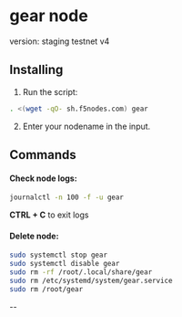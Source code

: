 # gear node

version: staging testnet v4

## Installing

1. Run the script:

```sh
. <(wget -qO- sh.f5nodes.com) gear
```

2. Enter your nodename in the input.

## Commands

#### Check node logs:

```sh
journalctl -n 100 -f -u gear
```

**CTRL + C** to exit logs

#### Delete node:

```sh
sudo systemctl stop gear
sudo systemctl disable gear
sudo rm -rf /root/.local/share/gear
sudo rm /etc/systemd/system/gear.service
sudo rm /root/gear
```

--
